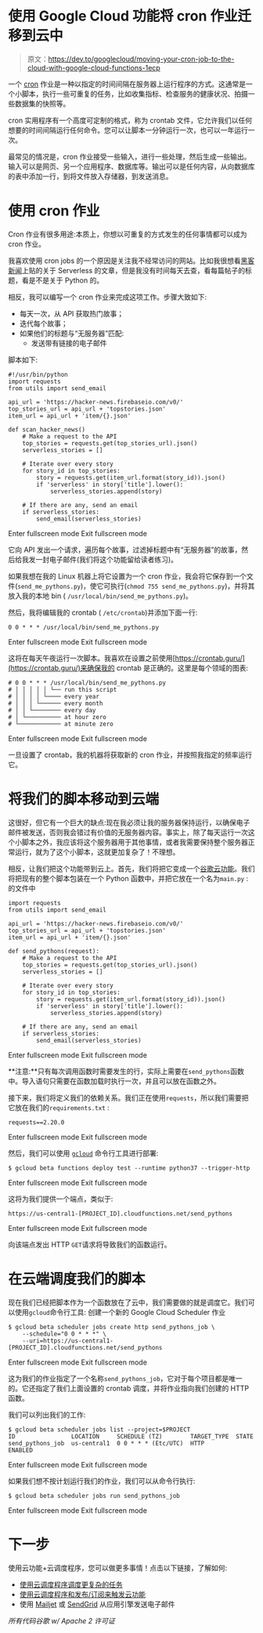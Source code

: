 # 使用 Google Cloud 功能将 cron 作业迁移到云中

> 原文：<https://dev.to/googlecloud/moving-your-cron-job-to-the-cloud-with-google-cloud-functions-1ecp>

一个 [cron](https://en.wikipedia.org/wiki/Cron) 作业是一种以指定的时间间隔在服务器上运行程序的方式。这通常是一个小脚本，执行一些可重复的任务，比如收集指标、检查服务的健康状况、拍摄一些数据集的快照等。

cron 实用程序有一个高度可定制的格式，称为 crontab 文件，它允许我们以任何想要的时间间隔运行任何命令。您可以让脚本一分钟运行一次，也可以一年运行一次。

最常见的情况是，cron 作业接受一些输入，进行一些处理，然后生成一些输出。输入可以是网页、另一个应用程序、数据库等。输出可以是任何内容，从向数据库的表中添加一行，到将文件放入存储器，到发送消息。

# 使用 cron 作业

Cron 作业有很多用途:本质上，你想以可重复的方式发生的任何事情都可以成为 cron 作业。

我喜欢使用 cron jobs 的一个原因是关注我不经常访问的网站。比如我很想看[黑客新闻](https://news.ycombinator.com)上贴的关于 Serverless 的文章，但是我没有时间每天去查，看每篇帖子的标题，看是不是关于 Python 的。

相反，我可以编写一个 cron 作业来完成这项工作。步骤大致如下:

*   每天一次，从 API 获取热门故事；
*   迭代每个故事；
*   如果他们的标题与“无服务器”匹配:
    *   发送带有链接的电子邮件

脚本如下:

```
#!/usr/bin/python 
import requests
from utils import send_email

api_url = 'https://hacker-news.firebaseio.com/v0/'
top_stories_url = api_url + 'topstories.json'
item_url = api_url + 'item/{}.json'

def scan_hacker_news()
    # Make a request to the API
    top_stories = requests.get(top_stories_url).json()
    serverless_stories = []

    # Iterate over every story
    for story_id in top_stories:
        story = requests.get(item_url.format(story_id)).json()
        if 'serverless' in story['title'].lower():
            serverless_stories.append(story)

    # If there are any, send an email
    if serverless_stories:
        send_email(serverless_stories) 
```

Enter fullscreen mode Exit fullscreen mode

它向 API 发出一个请求，遍历每个故事，过滤掉标题中有“无服务器”的故事，然后给我发一封电子邮件(我们将这个功能留给读者练习)。

如果我想在我的 Linux 机器上将它设置为一个 cron 作业，我会将它保存到一个文件(`send_me_pythons.py`)，使它可执行(`chmod 755 send_me_pythons.py`)，并将其放入我的本地 bin ( `/usr/local/bin/send_me_pythons.py`)。

然后，我将编辑我的 crontab ( `/etc/crontab`)并添加下面一行:

```
0 0 * * * /usr/local/bin/send_me_pythons.py 
```

Enter fullscreen mode Exit fullscreen mode

这将在每天午夜运行一次脚本。我喜欢在设置之前使用[https://crontab.guru/](https://crontab.guru/)来确保我的 crontab 是正确的。这里是每个领域的图表:

```
# 0 0 * * * /usr/local/bin/send_me_pythons.py
# │ │ │ │ │ └── run this script
# │ │ │ │ └──── every year
# │ │ │ └────── every month
# │ │ └──────── every day
# │ └────────── at hour zero
# └──────────── at minute zero 
```

Enter fullscreen mode Exit fullscreen mode

一旦设置了 crontab，我的机器将获取新的 cron 作业，并按照我指定的频率运行它。

# 将我们的脚本移动到云端

这很好，但它有一个巨大的缺点:现在我必须让我的服务器保持运行，以确保电子邮件被发送，否则我会错过有价值的无服务器内容。事实上，除了每天运行一次这个小脚本之外，我应该将这个服务器用于其他事情，或者我需要保持整个服务器正常运行，就为了这个小脚本，这就更加复杂了！不理想。

相反，让我们把这个功能带到云上。首先，我们将把它变成一个[谷歌云功能](https://cloud.google.com/functions/)。我们将把现有的整个脚本包装在一个 Python 函数中，并把它放在一个名为`main.py` :
的文件中

```
import requests
from utils import send_email

api_url = 'https://hacker-news.firebaseio.com/v0/'
top_stories_url = api_url + 'topstories.json'
item_url = api_url + 'item/{}.json'

def send_pythons(request):
    # Make a request to the API
    top_stories = requests.get(top_stories_url).json()
    serverless_stories = []

    # Iterate over every story
    for story_id in top_stories:
        story = requests.get(item_url.format(story_id)).json()
        if 'serverless' in story['title'].lower():
            serverless_stories.append(story)

    # If there are any, send an email
    if serverless_stories:
        send_email(serverless_stories) 
```

Enter fullscreen mode Exit fullscreen mode

**注意:**只有每次调用函数时需要发生的行，实际上需要在`send_pythons`函数中。导入语句只需要在函数加载时执行一次，并且可以放在函数之外。

接下来，我们将定义我们的依赖关系。我们正在使用`requests`，所以我们需要把它放在我们的`requirements.txt` :

```
requests==2.20.0 
```

Enter fullscreen mode Exit fullscreen mode

然后，我们可以使用 [`gcloud`](https://cloud.google.com/sdk/gcloud/) 命令行工具进行部署:

```
$ gcloud beta functions deploy test --runtime python37 --trigger-http 
```

Enter fullscreen mode Exit fullscreen mode

这将为我们提供一个端点，类似于:

```
https://us-central1-[PROJECT_ID].cloudfunctions.net/send_pythons 
```

Enter fullscreen mode Exit fullscreen mode

向该端点发出 HTTP `GET`请求将导致我们的函数运行。

# 在云端调度我们的脚本

现在我们已经把脚本作为一个函数放在了云中，我们需要做的就是调度它。我们可以使用`gcloud`命令行工具:
创建一个新的 Google Cloud Scheduler 作业

```
$ gcloud beta scheduler jobs create http send_pythons_job \
    --schedule="0 0 * * *" \
    --uri=https://us-central1-[PROJECT_ID].cloudfunctions.net/send_pythons 
```

Enter fullscreen mode Exit fullscreen mode

这为我们的作业指定了一个名称`send_pythons_job`，它对于每个项目都是唯一的。它还指定了我们上面设置的 crontab 调度，并将作业指向我们创建的 HTTP 函数。

我们可以列出我们的工作:

```
$ gcloud beta scheduler jobs list --project=$PROJECT
ID                LOCATION     SCHEDULE (TZ)        TARGET_TYPE  STATE
send_pythons_job  us-central1  0 0 * * * (Etc/UTC)  HTTP         ENABLED 
```

Enter fullscreen mode Exit fullscreen mode

如果我们想不按计划运行我们的作业，我们可以从命令行执行:

```
$ gcloud beta scheduler jobs run send_pythons_job 
```

Enter fullscreen mode Exit fullscreen mode

# 下一步

使用云功能+云调度程序，您可以做更多事情！点击以下链接，了解如何:

*   [使用云调度程序调度更复杂的任务](https://cloud.google.com/appengine/docs/standard/python/config/cron)
*   [使用云调度程序和发布/订阅来触发云功能](https://cloud.google.com/scheduler/docs/tut-pub-sub)
*   使用 [Mailjet](https://cloud.google.com/appengine/docs/standard/python3/sending-emails-with-mailjet) 或 [SendGrid](https://cloud.google.com/appengine/docs/standard/python3/sending-emails-with-sendgrid) 从应用引擎发送电子邮件

*所有代码谷歌 w/ Apache 2 许可证*